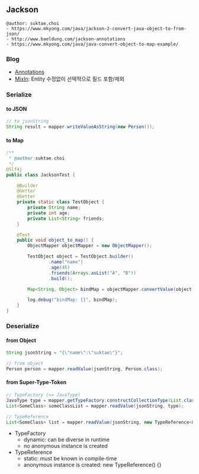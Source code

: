 ## Jackson

```
@author: suktae.choi
- https://www.mkyong.com/java/jackson-2-convert-java-object-to-from-json/
- http://www.baeldung.com/jackson-annotations
- https://www.mkyong.com/java/java-convert-object-to-map-example/
```

### Blog
- [Annotations](http://www.baeldung.com/jackson-annotations)
- [MixIn](https://github.com/FasterXML/jackson-docs/wiki/JacksonMixInAnnotations): Entity 수정없이 선택적으로 필드 포함/제외

### Serialize
#### to JSON
```java
// to jsonString
String result = mapper.writeValueAsString(new Person());
```

#### to Map
```java
/**
 * @author suktae.choi
 */
@Slf4j
public class JacksonTest {

    @Builder
    @Getter
    @Setter
    private static class TestObject {
        private String name;
        private int age;
        private List<String> friends;
    }

    @Test
    public void object_to_map() {
        ObjectMapper objectMapper = new ObjectMapper();

        TestObject object = TestObject.builder()
                .name("name")
                .age(46)
                .friends(Arrays.asList("A", "B"))
                .build();

        Map<String, Object> bindMap = objectMapper.convertValue(object, Map.class);

        log.debug("bindMap: {}", bindMap);
    }
}
```

### Deserialize
#### from Object
```java
String jsonString = "{\"name\":\"suktae\"}";

// from object
Person person = mapper.readValue(jsonString, Person.class);
```

#### from Super-Type-Token
```java
// TypeFactory (== JavaType)
JavaType type = mapper.getTypeFactory.constructCollectionType(List.class, SomeClass.class);
List<SomeClass> someClassList = mapper.readValue(jsonString, type);

// TypeReference
List<SomeClass> list = mapper.readValue(jsonString, new TypeReference<List<SomeClass>>() {});
```

- TypeFactory
  - dynamic: can be diverse in runtime
  - no anonymous instance is created
- TypeReference
  - static: must be known in compile-time
  - anonymous instance is created: new TypeReference() {}
